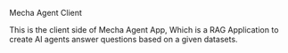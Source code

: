 Mecha Agent Client

This is the client side of Mecha Agent App, Which is a RAG Application to create AI 
agents answer questions based on a given datasets.
